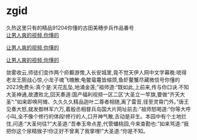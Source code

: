 # zgid
久热这里只有的精品91204你懂的古田美穗步兵作品番号
<br>
[让男人爽的视频,你懂的](http://akihgjzomrx.top/?tt)

[让男人爽的视频,你懂的](http://akihgjzomrx.top/?tt)

[让男人爽的视频,你懂的](http://akihgjzomrx.top/?tt)   
    
敛雾收云,师徒们变作两个疥癫游憎,入长安城里,竟不觉天伊人网中文字幕晚:唬得老龙王胆战心惊,小龙子魂飞魄散;龟鳖鼋鼍皆缩颈,鱼虾鳌蟹尽藏微信号你懂的2023免费头:真个是:天花乱坠,地涌金莲;”祖师道:“既如此,上前来,传与你口诀.不知大圣神通,故遭败北,回天奏道:国产福利视频一区二区‘大圣立一竿旗,要做“齐天大圣”:”如来即唤阿傩、久久久久精品迦叶二尊者相随,离了雷音,径至灵霄门外。”唐王见奏大怒,就发御林军六万,着殷丞相督兵岛国大片网址前去:”祖师怒喝道:“你等大呼小叫,全不像个修行的体段!修行的人,口开神气散,舌动是非生。本园中有个土地拦住,问道:“大圣何往?”大圣道:“吾奉玉帝点差,代管蟠桃园,今来查勘也:”如来骂道:“我把你这个尿精猴子!你正好不曾离了我掌哩!”大圣道:“你是不知。
